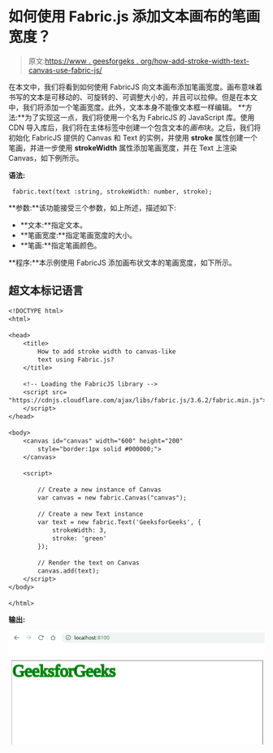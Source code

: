 # 如何使用 Fabric.js 添加文本画布的笔画宽度？

> 原文:[https://www . geesforgeks . org/how-add-stroke-width-text-canvas-use-fabric-js/](https://www.geeksforgeeks.org/how-to-add-stroke-width-of-text-canvas-using-fabric-js/)

在本文中，我们将看到如何使用 FabricJS 向文本画布添加笔画宽度。画布意味着书写的文本是可移动的、可旋转的、可调整大小的，并且可以拉伸。但是在本文中，我们将添加一个笔画宽度。此外，文本本身不能像文本框一样编辑。
**方法:**为了实现这一点，我们将使用一个名为 FabricJS 的 JavaScript 库。使用 CDN 导入库后，我们将在主体标签中创建一个包含文本的*画布*块。之后，我们将初始化 FabricJS 提供的 Canvas 和 Text 的实例，并使用 **stroke** 属性创建一个笔画，并进一步使用 **strokeWidth** 属性添加笔画宽度，并在 Text 上渲染 Canvas，如下例所示。

**语法:**

```
 fabric.text(text :string, strokeWidth: number, stroke); 
```

**参数:**该功能接受三个参数，如上所述，描述如下:

*   **文本:**指定文本。
*   **笔画宽度:**指定笔画宽度的大小。
*   **笔画:**指定笔画颜色。

**程序:**本示例使用 FabricJS 添加画布状文本的笔画宽度，如下所示。

## 超文本标记语言

```
<!DOCTYPE html>
<html>

<head>
    <title>
        How to add stroke width to canvas-like
        text using Fabric.js?
    </title>

    <!-- Loading the FabricJS library -->
    <script src=
"https://cdnjs.cloudflare.com/ajax/libs/fabric.js/3.6.2/fabric.min.js">
    </script>
</head>

<body>
    <canvas id="canvas" width="600" height="200"
        style="border:1px solid #000000;">
    </canvas>

    <script>

        // Create a new instance of Canvas
        var canvas = new fabric.Canvas("canvas");

        // Create a new Text instance
        var text = new fabric.Text('GeeksforGeeks', {
            strokeWidth: 3,
            stroke: 'green'
        });

        // Render the text on Canvas
        canvas.add(text);
    </script>
</body>

</html>
```

**输出:**

![](img/c0358bce3c710484f61f74434b713d29.png)